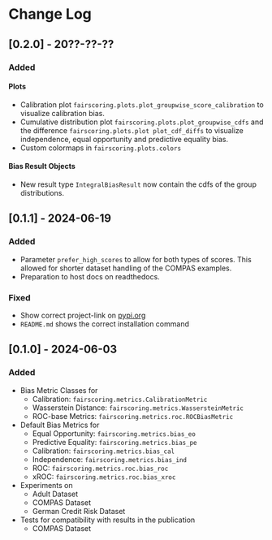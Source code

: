 # Change Log

## [0.2.0] - 20??-??-??

### Added
#### Plots
- Calibration plot `fairscoring.plots.plot_groupwise_score_calibration` to visualize calibration bias.
- Cumulative distribution plot `fairscoring.plots.plot_groupwise_cdfs` and the difference `fairscoring.plots.plot plot_cdf_diffs`
  to visualize independence, equal opportunity and predictive equality bias.
- Custom colormaps in `fairscoring.plots.colors`

#### Bias Result Objects
- New result type `IntegralBiasResult` now contain the cdfs of the group distributions.

## [0.1.1] - 2024-06-19
 
### Added
- Parameter `prefer_high_scores` to allow for both types of scores.
  This allowed for shorter dataset handling of the COMPAS examples.
- Preparation to host docs on readthedocs. 
 
### Fixed
 
- Show correct project-link on [pypi.org](https://pypi.org/project/fair-scoring/) 
- `README.md` shows the correct installation command

## [0.1.0] - 2024-06-03
 
### Added
- Bias Metric Classes for
  - Calibration: `fairscoring.metrics.CalibrationMetric`
  - Wasserstein Distance: `fairscoring.metrics.WassersteinMetric`
  - ROC-base Metrics: `fairscoring.metrics.roc.ROCBiasMetric`
- Default Bias Metrics for
  - Equal Opportunity: `fairscoring.metrics.bias_eo`
  - Predictive Equality: `fairscoring.metrics.bias_pe`
  - Calibration: `fairscoring.metrics.bias_cal`
  - Independence: `fairscoring.metrics.bias_ind`
  - ROC: `fairscoring.metrics.roc.bias_roc`
  - xROC: `fairscoring.metrics.roc.bias_xroc`
- Experiments on
  - Adult Dataset
  - COMPAS Dataset
  - German Credit Risk Dataset
- Tests for compatibility with results in the publication
  - COMPAS Dataset